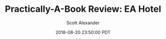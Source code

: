 ---
layout: podcast
title: "Practically-A-Book Review: EA Hotel"
author: Scott Alexander
description: https://slatestarcodex.com/2018/08/20/practically-a-book-review-ea-hotel/
date: 2018-08-20 23:50:00 PDT
length: 460343
duration: 115
guid: practically-a-book-review-ea-hotel
---